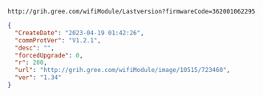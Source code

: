 `http://grih.gree.com/wifiModule/Lastversion?firmwareCode=362001062295`

```json
{
  "CreateDate": "2023-04-19 01:42:26",
  "commProtVer": "V1.2.1",
  "desc": "",
  "forcedUpgrade": 0,
  "r": 200,
  "url": "http://grih.gree.com/wifiModule/image/10515/723460",
  "ver": "1.34"
}
```